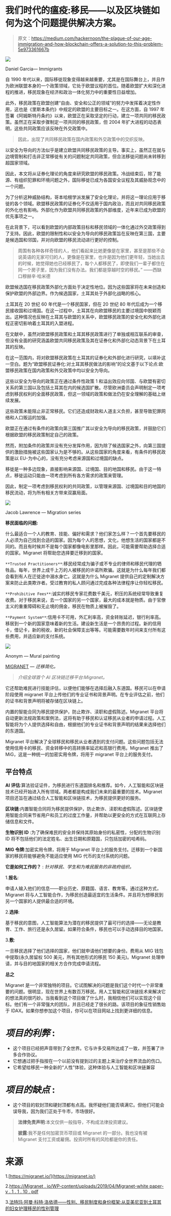 # 我们时代的瘟疫:移民——以及区块链如何为这个问题提供解决方案。

> 原文：<https://medium.com/hackernoon/the-plague-of-our-age-immigration-and-how-blockchain-offers-a-solution-to-this-problem-5e973361667b>

![](img/01d460d62525548e1f49fb31ab9c73e6.png)

Daniel Garcia— Immigrants

自 1990 年代以来，国际移徙现象变得越来越重要，尤其是在国际舞台上，并且作为欧洲联盟本身的一个政策领域，它处于欧盟议程的首位。随着欧盟扩大和深化进程的推进，移民现象在经济和政治一体化努力中的重要性日益增加。

此外，移民政策在欧盟创建“自由、安全和公正的领域”的努力中发挥着决定性作用，这也是《里斯本条约》中规定的欧盟的主要目标之一。在这方面，自 1997 年签署《阿姆斯特丹条约》以来，欧盟正在采取坚定的行动，建立一项共同的移民政策。虽然正在采取步骤制定一项共同的移民政策，但 2004 年扩大进程的动态表明，这些共同政策应该反映在外交政策中。

> 因此，出现了共同移民政策在国内政策和外交政策中的交织反映。

以安全为导向的方法似乎是建立欧盟共同移民政策的主导。事实上，虽然正在就与边境管制和打击非正常移徙有关的问题制定共同政策，但合法移徙问题尚未转移到超国家领域。

因此，本文将从证券化理论的角度来研究欧盟的移民政策。冷战结束后，除了能源、有组织犯罪和环境问题之外，国际移徙已成为各国安全议程及其威胁观念中的一个问题。

为了分析这种威胁结构，哥本哈根学派发展了安全化理论，并将这一理论应用于移徙的各个领域。欧盟移民政策的证券化不仅适用于国内政治，而且对共同移民政策的外化也有影响。外部化作为欧盟共同移民政策的外部维度，近年来已成为欧盟的优先事项之一。

在此背景下，可以看到欧盟的内部政策目标和移民领域的一体化通过外交政策得到了支持。因此，欧盟的限制性和以安全为导向的移民政策旨在反映在第三国，主要是候选国和邻国，并对向欧盟的移民流动进行更好的控制。

> 周围有各种各样奇怪的人，他们看起来比她更像是在家里，甚至是那些不会说英语的无家可归的人，更像是在家里，也许是因为他们更年轻，当她出去的时候，她觉得她也已经移民了，每个人都移民了，即使我们一辈子都住在同一个房子里，因为我们没有办法。我们都是穿越时空的移民。”
> ――西缺口穆赫辛·哈米德

欧盟候选国在移民政策外部化方面处于决定性地位。因为这些国家将在未来创造和保护欧盟的外部边界。作为候选国家，土耳其处于外部化战略的核心。

土耳其在 20 世纪 60 年代是一个移民国家，但在 20 世纪 80 年代后成为一个移民接收国和过境国。在这一过程中，土耳其在向欧盟移民的主要过境国中脱颖而出。这种情况也反映在土耳其与欧盟的关系中，欧盟移民政策的安全化和外部化进程正密切影响着土耳其的入盟进程。

在文献中，虽然对欧盟移民政策和土耳其移民政策进行了单独或相互联系的审查，但没有全面的研究涵盖欧盟共同移民政策及其在证券化和外部化动态背景下在土耳其的反映。

在这一范围内，将对欧盟移民政策在土耳其的证券化和外部化进行研究，以填补这一空白。题为“欧盟移民证券化:对土耳其移民做法的影响”的论文基于以下论点:欧盟移民政策在国内政策和外交政策中均以安全为导向。

这些以安全为导向的政策正在通过条件性政策 1 和溢出效应向邻国、与欧盟有密切关系的第三国以及包括土耳其在内的候选国扩散。尽管欧洲委员会声明制定一项考虑到移民权利的全面移民政策，但这一领域的政策和做法仍在安全理解的基础上继续发展。

这些政策未能阻止非正常移民。它们还造成财政和人道主义负担，甚至导致犯罪网络和人口贩运的加强。

欧盟正在通过有条件的政策向第三国推广其以安全为导向的移民政策，并鼓励它们根据欧盟的移民政策制定自己的政策。

然而，附加条件的政策并没有充分发挥作用，因为除了候选国家之外，向第三国提供的激励措施被这些国家认为是不够的。从这些国家的角度来看，有条件的移民政策是以 EU-为中心的，没有充分考虑来源国和过境国的缺点。

移徙是一种多边现象，直接影响来源国、过境国、目的地国和移民。由于这一特点，移徙运动只能由一项考虑到所有各方需求的政策来管理。

因此，制定一项考虑到移民权利的共同政策，以管理来源国、过境国和目的地国的移民流动，将为所有相关方带来双赢局面。

![](img/431d4e2e23c8176338cef122a352fe87.png)

Jacob Lawrence — Migration series

**移民面临的问题:**

什么最适合一个人的教育、技能、偏好和需求？他们家怎么样？一个首先要移民的人必须为自己找到合适的国家。因为每个人的思想，文化，他想生活的国家都是不同的。而且有时候并不是每个国家都像电影里那样。因此，可能需要帮助选择合适的国家。Migranet 将帮助您选择要迁移到的国家。

`**Trusted Practitioners**`:移民经常成为骗子或不专业的律师和移民代理的牺牲品。每年，世界上成千上万的人被移民的许诺所欺骗。这就是为什么每年我们都会看到有人在迁徙途中溺水身亡。这就是为什么 Migranet 提供自己的定制解决方案来防止此类欺诈者。受过教育的私人顾问通过完成各种法律程序让你轻松移民。

`**Prohibitive Fees**`:诚实的移民专家花费数千美元，积压的系统经常导致重复收费。对于移民来说，去一个国家的另一个国家，最大的成本就是物质。由于官僚主义的重重障碍和无止境的佣金，移民在物质上被摧毁了。

`**Payment System**`:信用卡不可用，外汇利率高，资金转账延迟，银行利率高。移居到一个新的国家意味着新的生活。建设新生活是一个昂贵的过程。新的信用卡，借记卡，新的税收，新的社会保障支出等等。可能需要数年时间来支付所有这些费用，并适应新的支付系统。

![](img/6a31ba84427a456f12e037ceb9489094.png)

Anonym — Mural painting

[MIGRANET](https://migranet.io/) — *迁移简化。*

> *介绍全球首个 AI 区块链迁移平台:Migranet。*

它还帮助难民进行技能评估，以便他们能够在选择后融入东道国。移民可以在申请阶段使用 migranet 平台上传他们的专业证书和背景声明。在专业评估之前，他们的证书和背景声明将被存储在区块链上。

内置的智能合同为移民提供保护，防止欺诈、渎职和虚假陈述。Migranet 平台将自动更新法规政策和案例法，这将有助于移民和认证移民从业者的申请过程。人工智能将为个人提供选择和自由，根据他们的专业证书和背景声明的结果来选择他们的东道国。

Migranet 平台解决了全球移民和移民从业者遇到的支付问题。这些问题包括无法使用信用卡的移民、资金转移中的高转换率延迟和高银行费用。Migranet 推出了 MiG，这是一种统一的加密实用令牌，将用于 migranet 平台上的服务支付。

## **平台特点**

**AI 评估**:算法验证证件，为移民进行东道国排名和推荐。如今，人工智能和区块链技术已经开始进入所有领域。两者都是构成我们未来的最重要的技术。Migranet 项目还旨在通过结合人工智能和区块链技术，为移民提供更好的服务。

**区块链**:内置智能合同将为移民提供保护，防止欺诈、渎职和虚假陈述。区块链使用智能合同来节省用户和员工的过度工作量，并帮助以更安全的方式在互联网上存储信息和文件。

**生物识别 ID** :为了确保难民的安全并保持其原始身份的私密性，分配的生物识别 ID 将不包括他们的法定姓名、出生日期和原籍国，只包括加密的哈希码。

**MIG 令牌**:加密实用令牌，将用于 Migranet 平台上的服务支付。迁移到一个新国家的移民将能够避免不能适应使用 MIG 代币的支付系统的问题。

**它是如何工作的？** : *针对移民、学生和为难民服务的非政府组织。*

1.**报名**:

申请人输入他们的信息——职业历史、原籍国、语言、教育等。通过这种方式，Migranet 将与人工智能合作，为移民创造最适宜的生活条件。并且将为想移民到另一个国家的人提供最合适的环境。

2.**选择**:

基于移民的意图，人工智能算法为潜在的移民提供了最可行的选择——无论是教育、工作、旅行还是永久居留。如果符合条件，移民也可以手动选择目的地国家。

3.**敷**:

一旦移民选择了他们选择的国家，他们就申请他们想要的身份。费用从 MIG 钱包中提取(永久居留权 500 美元，所有其他形式的移民 150 美元)。Migranet 处理申请，并与目的地国家的相关方合作完成申请流程。

**总之**

Migranet 是一个非常独特的项目。它试图解决的问题是我们这个时代一个非常重要的问题。很明显，现在世界上有数百万移民。用人工智能和区块链技术来解决它的想法真的很巧妙。当我看到这个项目做了什么时，我相信他们可以实现这个目标。他们有一个非常强大的团队，并且已经走了很长的路。该项目的象征性销售始于 IDAX。如果你想参加这个项目，你可以在项目网站上找到更详细的信息。

# ***项目的利弊*** :

*   这个项目已经把声音带到了全世界。它与许多交易所达成了一致，并签署了许多合作协议。
*   它想通过把手指按在一个以前没有提到过的主题上来治疗全世界流血的伤口。
*   它希望给移民一种全新的“人性”体验，这种体验与人工智能和区块链兼容

# ***项目的缺点*** :

*   这个项目的软封顶和硬封顶都有点高。我怀疑他们能否填满它。但他们可能会误导我，因为我们正处于牛市，市场很好。

> **法律免责声明**:本文仅供一般指导，不构成法律投资建议。
> 
> **披露**:我不是任何加密货币项目或 Migranet 的一部分。我也没有被 Migranet 支付工资或雇佣。投资时所有的风险都是你的责任。

# 来源

1.[https://migranet.io/](https://migranet.io/)

2.[https://Migranet . io/WP-content/uploads/2019/04/Migranet-white paper-v . 1 . 1 . 10 . pdf](https://migranet.io/wp-content/uploads/2019/04/Migranet-Whitepaper-v.1.1.10.pdf)

3.[法特玛·阿曼·科特·洛依德——性别、移民制度和身份框架:从亚美尼亚到土耳其的妇女护理移民的性别管理](https://tez.yok.gov.tr/UlusalTezMerkezi/TezGoster?key=X-M9ZoIuIoNTj2P7iY13hY6HpJt-IzMqlCvI6vFSFg9Wz4Be1-KL3xuSnIYtIF_l)